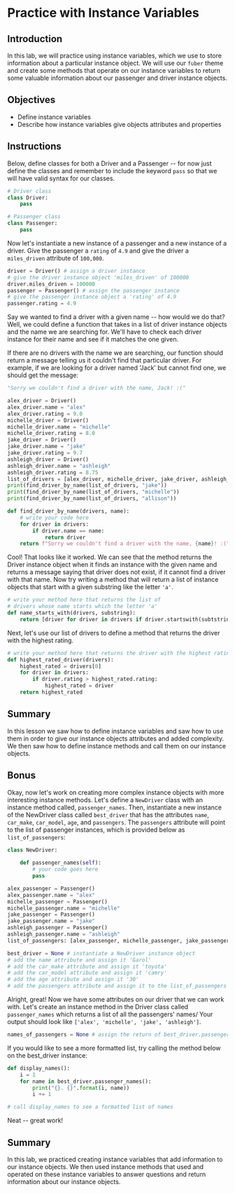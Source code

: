 
# Practice with Instance Variables

## Introduction
In this lab, we will practice using instance variables, which we use to store information about a particular instance object. We will use our `fuber` theme and create some methods that operate on our instance variables to return some valuable information about our passenger and driver instance objects.

## Objectives

* Define instance variables
* Describe how instance variables give objects attributes and properties

## Instructions

Below, define classes for both a Driver and a Passenger -- for now just define the classes and remember to include the keyword `pass` so that we will have valid syntax for our classes.


```python
# Driver class
class Driver:
    pass
```


```python
# Passenger class
class Passenger:
    pass
```

Now let's instantiate a new instance of a passenger and a new instance of a driver. Give the passenger a `rating` of `4.9` and give the driver a `miles_driven` attribute of `100,000`.


```python
driver = Driver() # assign a driver instance
# give the driver instance object 'miles_driven' of 100000
driver.miles_driven = 100000
passenger = Passenger() # assign the passenger instance
# give the passenger instance object a 'rating' of 4.9
passenger.rating = 4.9
```

Say we wanted to find a driver with a given name -- how would we do that? Well, we could define a function that takes in a list of driver instance objects and the name we are searching for. We'll have to check each driver instance for their name and see if it matches the one given.

If there are no drivers with the name we are searching, our function should return a message telling us it couldn't find that particular driver. For example, if we are looking for a driver named 'Jack' but cannot find one, we should get the message:
```python
"Sorry we couldn't find a driver with the name, Jack! :("
```


```python
alex_driver = Driver()
alex_driver.name = "alex"
alex_driver.rating = 9.0
michelle_driver = Driver()
michelle_driver.name = "michelle"
michelle_driver.rating = 8.0
jake_driver = Driver()
jake_driver.name = "jake"
jake_driver.rating = 9.7
ashleigh_driver = Driver()
ashleigh_driver.name = "ashleigh"
ashleigh_driver.rating = 8.75
list_of_drivers = [alex_driver, michelle_driver, jake_driver, ashleigh_driver]
print(find_driver_by_name(list_of_drivers, "jake"))
print(find_driver_by_name(list_of_drivers, "michelle"))
print(find_driver_by_name(list_of_drivers, "allison"))
```


```python
def find_driver_by_name(drivers, name):
    # write your code here
    for driver in drivers:
        if driver.name == name:
            return driver
    return f"Sorry we couldn't find a driver with the name, {name}! :("        
```

Cool! That looks like it worked. We can see that the method returns the Driver instance object when it finds an instance with the given name and returns a message saying that driver does not exist, if it cannot find a driver with that name. Now try writing a method that will return a list of instance objects that start with a given substring like the letter `'a'`.


```python
# write your method here that returns the list of 
# drivers whose name starts which the letter 'a'
def name_starts_with(drivers, substring):
    return [driver for driver in drivers if driver.startswith(subtstring)]
```

Next, let's use our list of drivers to define a method that returns the driver with the highest rating.


```python
# write your method here that returns the driver with the highest rating
def highest_rated_driver(drivers):
    highest_rated = drivers[0]
    for driver in drivers:
        if driver.rating > highest_rated.rating:
            highest_rated = driver
    return highest_rated
```

## Summary
In this lesson we saw how to define instance variables and saw how to use them in order to give our instance objects attributes and added complexity. We then saw how to define instance methods and call them on our instance objects. 

## Bonus

Okay, now let's work on creating more complex instance objects with more interesting instance methods. Let's define a `NewDriver` class with an instance method called, `passenger_names`. Then, instantiate a new instance of the NewDriver class called `best_driver` that has the attributes `name`, `car_make`, `car_model`, `age`, and `passengers`. The `passengers` attribute will point to the list of passenger instances, which is provided below as `list_of_passengers`:


```python
class NewDriver:
    
    def passenger_names(self):
        # your code goes here
        pass
```


```python
alex_passenger = Passenger()
alex_passenger.name = "alex"
michelle_passenger = Passenger()
michelle_passenger.name = "michelle"
jake_passenger = Passenger()
jake_passenger.name = "jake"
ashleigh_passenger = Passenger()
ashleigh_passenger.name = "ashleigh"
list_of_passengers: [alex_passenger, michelle_passenger, jake_passenger, ashleigh_passenger]
```


```python
best_driver = None # instantiate a NewDriver instance object
# add the name attribute and assign it 'Garol'
# add the car_make attribute and assign it 'toyota'
# add the car_model attribute and assign it 'camry'
# add the age attribute and assign it '30'
# add the passengers attribute and assign it to the list_of_passengers
```

Alright, great! Now we have some attributes on our driver that we can work with. Let's create an instance method in the Driver class called `passenger_names` which returns a list of all the passengers' names/
Your output should look like `['alex', 'michelle', 'jake', 'ashleigh']`.


```python
names_of_passengers = None # assign the return of best_driver.passenger_names()
```

If you would like to see a more formatted list, try calling the method below on the best_driver instance:


```python
def display_names():
    i = 1
    for name in best_driver.passenger_names():
        print("{}. {}".format(i, name))
        i += 1

# call display_names to see a formatted list of names
```

Neat -- great work! 

## Summary

In this lab, we practiced creating instance variables that add information to our instance objects. We then used instance methods that used and operated on these instance variables to answer questions and return information about our instance objects.
